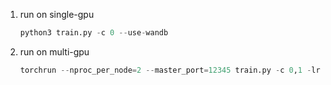 1. run on single-gpu
   ```python
   python3 train.py -c 0 --use-wandb
   ```
2. run on multi-gpu
   ```python
   torchrun --nproc_per_node=2 --master_port=12345 train.py -c 0,1 -lr 2e-4
   ```